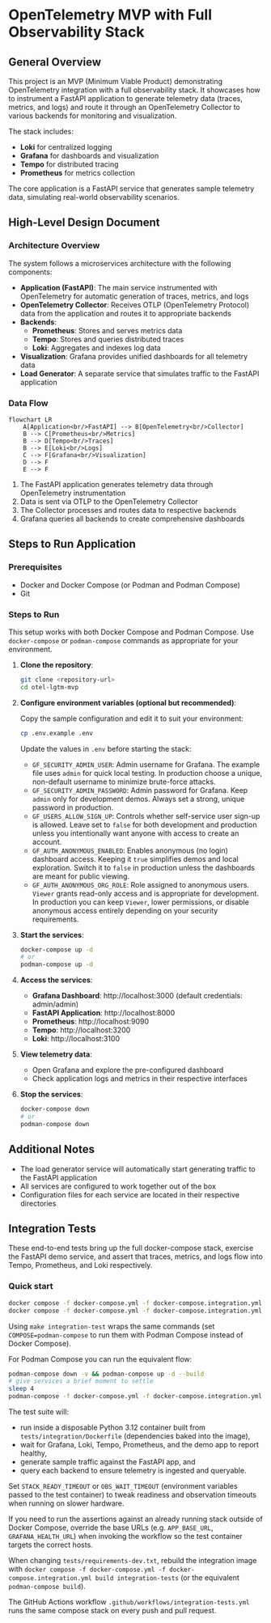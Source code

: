 # OpenTelemetry MVP with Full Observability Stack

## General Overview

This project is an MVP (Minimum Viable Product) demonstrating OpenTelemetry integration with a full observability stack. It showcases how to instrument a FastAPI application to generate telemetry data (traces, metrics, and logs) and route it through an OpenTelemetry Collector to various backends for monitoring and visualization.

The stack includes:

- **Loki** for centralized logging
- **Grafana** for dashboards and visualization
- **Tempo** for distributed tracing
- **Prometheus** for metrics collection

The core application is a FastAPI service that generates sample telemetry data, simulating real-world observability scenarios.

## High-Level Design Document

### Architecture Overview

The system follows a microservices architecture with the following components:

- **Application (FastAPI)**: The main service instrumented with OpenTelemetry for automatic generation of traces, metrics, and logs
- **OpenTelemetry Collector**: Receives OTLP (OpenTelemetry Protocol) data from the application and routes it to appropriate backends
- **Backends**:
  - **Prometheus**: Stores and serves metrics data
  - **Tempo**: Stores and queries distributed traces
  - **Loki**: Aggregates and indexes log data
- **Visualization**: Grafana provides unified dashboards for all telemetry data
- **Load Generator**: A separate service that simulates traffic to the FastAPI application

### Data Flow

```mermaid
flowchart LR
    A[Application<br/>FastAPI] --> B[OpenTelemetry<br/>Collector]
    B --> C[Prometheus<br/>Metrics]
    B --> D[Tempo<br/>Traces]
    B --> E[Loki<br/>Logs]
    C --> F[Grafana<br/>Visualization]
    D --> F
    E --> F
```

1. The FastAPI application generates telemetry data through OpenTelemetry instrumentation
2. Data is sent via OTLP to the OpenTelemetry Collector
3. The Collector processes and routes data to respective backends
4. Grafana queries all backends to create comprehensive dashboards

## Steps to Run Application

### Prerequisites

- Docker and Docker Compose (or Podman and Podman Compose)
- Git

### Steps to Run

This setup works with both Docker Compose and Podman Compose. Use `docker-compose` or `podman-compose` commands as appropriate for your environment.

1. **Clone the repository**:

   ```bash
   git clone <repository-url>
   cd otel-lgtm-mvp
   ```

2. **Configure environment variables (optional but recommended)**:

   Copy the sample configuration and edit it to suit your environment:

   ```bash
   cp .env.example .env
   ```

   Update the values in `.env` before starting the stack:

   - `GF_SECURITY_ADMIN_USER`: Admin username for Grafana. The example file
     uses `admin` for quick local testing. In production choose a unique,
     non-default username to minimize brute-force attacks.
   - `GF_SECURITY_ADMIN_PASSWORD`: Admin password for Grafana. Keep `admin`
     only for development demos. Always set a strong, unique password in
     production.
   - `GF_USERS_ALLOW_SIGN_UP`: Controls whether self-service user sign-up is
     allowed. Leave set to `false` for both development and production unless
     you intentionally want anyone with access to create an account.
   - `GF_AUTH_ANONYMOUS_ENABLED`: Enables anonymous (no login) dashboard
     access. Keeping it `true` simplifies demos and local exploration. Switch
     it to `false` in production unless the dashboards are meant for public
     viewing.
   - `GF_AUTH_ANONYMOUS_ORG_ROLE`: Role assigned to anonymous users. `Viewer`
     grants read-only access and is appropriate for development. In production
     you can keep `Viewer`, lower permissions, or disable anonymous access
     entirely depending on your security requirements.

3. **Start the services**:

   ```bash
   docker-compose up -d
   # or
   podman-compose up -d
   ```

4. **Access the services**:

   - **Grafana Dashboard**: http://localhost:3000 (default credentials: admin/admin)
   - **FastAPI Application**: http://localhost:8000
   - **Prometheus**: http://localhost:9090
   - **Tempo**: http://localhost:3200
   - **Loki**: http://localhost:3100

5. **View telemetry data**:

   - Open Grafana and explore the pre-configured dashboard
   - Check application logs and metrics in their respective interfaces

6. **Stop the services**:
   ```bash
   docker-compose down
   # or
   podman-compose down
   ```

## Additional Notes

- The load generator service will automatically start generating traffic to the FastAPI application
- All services are configured to work together out of the box
- Configuration files for each service are located in their respective directories

## Integration Tests

These end-to-end tests bring up the full docker-compose stack, exercise the FastAPI demo service, and assert that traces, metrics, and logs flow into Tempo, Prometheus, and Loki respectively.

### Quick start

```bash
docker compose -f docker-compose.yml -f docker-compose.integration.yml up --build --exit-code-from integration-tests integration-tests
docker compose -f docker-compose.yml -f docker-compose.integration.yml down -v
```

Using `make integration-test` wraps the same commands (set `COMPOSE=podman-compose` to run them with Podman Compose instead of Docker Compose).

For Podman Compose you can run the equivalent flow:

```bash
podman-compose down -v && podman-compose up -d --build
# give services a brief moment to settle
sleep 4
podman-compose -f docker-compose.yml -f docker-compose.integration.yml run --rm integration-tests
```

The test suite will:
- run inside a disposable Python 3.12 container built from `tests/integration/Dockerfile` (dependencies baked into the image),
- wait for Grafana, Loki, Tempo, Prometheus, and the demo app to report healthy,
- generate sample traffic against the FastAPI app, and
- query each backend to ensure telemetry is ingested and queryable.

Set `STACK_READY_TIMEOUT` or `OBS_WAIT_TIMEOUT` (environment variables passed to the test container) to tweak readiness and observation timeouts when running on slower hardware.

If you need to run the assertions against an already running stack outside of Docker Compose, override the base URLs (e.g. `APP_BASE_URL`, `GRAFANA_HEALTH_URL`) when invoking the workflow so the test container targets the correct hosts.

When changing `tests/requirements-dev.txt`, rebuild the integration image with `docker compose -f docker-compose.yml -f docker-compose.integration.yml build integration-tests` (or the equivalent `podman-compose build`).

The GitHub Actions workflow `.github/workflows/integration-tests.yml` runs the same compose stack on every push and pull request.
